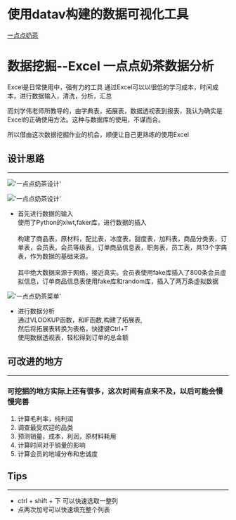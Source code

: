 # 使用datav构建的数据可视化工具 
[一点点奶茶](yidiandian.weiye.site)
# 数据挖掘--Excel 一点点奶茶数据分析

Excel是日常使用中，强有力的工具
通过Excel可以以很低的学习成本，时间成本，进行数据输入，清洗，分析，汇总

而刘学伟老师所教导的，由字典表，拓展表，数据透视表到报表，我认为确实是Excel的正确使用方法。这种与数据库的使用，不谋而合。

所以借由这次数据挖掘作业的机会，顺便让自己更熟练的使用Excel

## 设计思路
___

!['一点点奶茶设计'](https://i.ibb.co/7VXSm6p/image.png)

!['一点点奶茶设计'](https://i.ibb.co/pPgPgPw/image.png)
- 首先进行数据的输入 <br>使用了Python的xlwt,faker库，进行数据的插入<br><br>
构建了商品表，原材料，配比表，冰度表，甜度表，加料表，商品分类表，订单表，会员表，会员等级表，订单商品信息表，职务表，员工表，共13个字典表，作为数据的基础来源。<br><br>其中绝大数据来源于网络，接近真实。会员表使用fake库插入了800条会员虚拟信息，订单商品信息表使用fake库和random库，插入了两万条虚拟数据

!['一点点奶茶菜单'](https://i.ibb.co/949w129/image.png)
- 进行数据分析
<br>通过VLOOKUP函数，和IF函数,构建了拓展表,<br>然后将拓展表转换为表格，快捷键Ctrl+T<br>
使用数据透视表，轻松得到订单的总金额


## 可改进的地方
___
### 可挖掘的地方实际上还有很多，这次时间有点来不及，以后可能会慢慢完善
1. 计算毛利率，纯利润
2. 调查最受欢迎的品类
3. 预测销量，成本，利润，原材料耗用
4. 计算时间对于销量的影响
5. 计算会员的地域分布和忠诚度

## Tips
---
- ctrl + shift + 下 可以快速选取一整列
- 点两次加号可以快速填充整个列表
